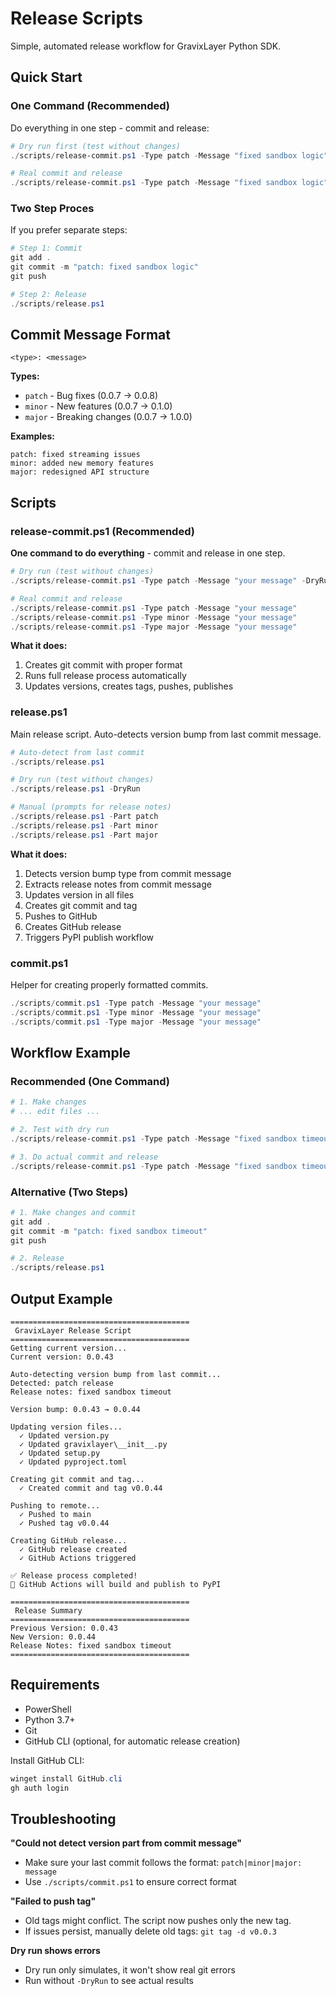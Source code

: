 # Release Scripts

Simple, automated release workflow for GravixLayer Python SDK.

## Quick Start

### One Command (Recommended)

Do everything in one step - commit and release:

```powershell
# Dry run first (test without changes)
./scripts/release-commit.ps1 -Type patch -Message "fixed sandbox logic" -DryRun

# Real commit and release
./scripts/release-commit.ps1 -Type patch -Message "fixed sandbox logic"
```

### Two Step Proces

If you prefer separate steps:

```powershell
# Step 1: Commit
git add .
git commit -m "patch: fixed sandbox logic"
git push

# Step 2: Release
./scripts/release.ps1
```

## Commit Message Format

```
<type>: <message>
```

**Types:**
- `patch` - Bug fixes (0.0.7 → 0.0.8)
- `minor` - New features (0.0.7 → 0.1.0)
- `major` - Breaking changes (0.0.7 → 1.0.0)

**Examples:**
```
patch: fixed streaming issues
minor: added new memory features
major: redesigned API structure
```

## Scripts

### release-commit.ps1 (Recommended)

**One command to do everything** - commit and release in one step.

```powershell
# Dry run (test without changes)
./scripts/release-commit.ps1 -Type patch -Message "your message" -DryRun

# Real commit and release
./scripts/release-commit.ps1 -Type patch -Message "your message"
./scripts/release-commit.ps1 -Type minor -Message "your message"
./scripts/release-commit.ps1 -Type major -Message "your message"
```

**What it does:**
1. Creates git commit with proper format
2. Runs full release process automatically
3. Updates versions, creates tags, pushes, publishes

### release.ps1

Main release script. Auto-detects version bump from last commit message.

```powershell
# Auto-detect from last commit
./scripts/release.ps1

# Dry run (test without changes)
./scripts/release.ps1 -DryRun

# Manual (prompts for release notes)
./scripts/release.ps1 -Part patch
./scripts/release.ps1 -Part minor
./scripts/release.ps1 -Part major
```

**What it does:**
1. Detects version bump type from commit message
2. Extracts release notes from commit message
3. Updates version in all files
4. Creates git commit and tag
5. Pushes to GitHub
6. Creates GitHub release
7. Triggers PyPI publish workflow

### commit.ps1

Helper for creating properly formatted commits.

```powershell
./scripts/commit.ps1 -Type patch -Message "your message"
./scripts/commit.ps1 -Type minor -Message "your message"
./scripts/commit.ps1 -Type major -Message "your message"
```

## Workflow Example

### Recommended (One Command)

```powershell
# 1. Make changes
# ... edit files ...

# 2. Test with dry run
./scripts/release-commit.ps1 -Type patch -Message "fixed sandbox timeout" -DryRun

# 3. Do actual commit and release
./scripts/release-commit.ps1 -Type patch -Message "fixed sandbox timeout"
```

### Alternative (Two Steps)

```powershell
# 1. Make changes and commit
git add .
git commit -m "patch: fixed sandbox timeout"
git push

# 2. Release
./scripts/release.ps1
```

## Output Example

```
========================================
 GravixLayer Release Script
========================================
Getting current version...
Current version: 0.0.43

Auto-detecting version bump from last commit...
Detected: patch release
Release notes: fixed sandbox timeout

Version bump: 0.0.43 → 0.0.44

Updating version files...
  ✓ Updated version.py
  ✓ Updated gravixlayer\__init__.py
  ✓ Updated setup.py
  ✓ Updated pyproject.toml

Creating git commit and tag...
  ✓ Created commit and tag v0.0.44

Pushing to remote...
  ✓ Pushed to main
  ✓ Pushed tag v0.0.44

Creating GitHub release...
  ✓ GitHub release created
  ✓ GitHub Actions triggered

✅ Release process completed!
🚀 GitHub Actions will build and publish to PyPI

========================================
 Release Summary
========================================
Previous Version: 0.0.43
New Version: 0.0.44
Release Notes: fixed sandbox timeout
========================================
```

## Requirements

- PowerShell
- Python 3.7+
- Git
- GitHub CLI (optional, for automatic release creation)

Install GitHub CLI:
```powershell
winget install GitHub.cli
gh auth login
```

## Troubleshooting

**"Could not detect version part from commit message"**
- Make sure your last commit follows the format: `patch|minor|major: message`
- Use `./scripts/commit.ps1` to ensure correct format

**"Failed to push tag"**
- Old tags might conflict. The script now pushes only the new tag.
- If issues persist, manually delete old tags: `git tag -d v0.0.3`

**Dry run shows errors**
- Dry run only simulates, it won't show real git errors
- Run without `-DryRun` to see actual results
